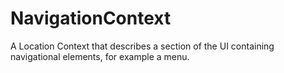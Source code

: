 # NavigationContext
A Location Context that describes a section of the UI containing navigational elements, for example a menu.
